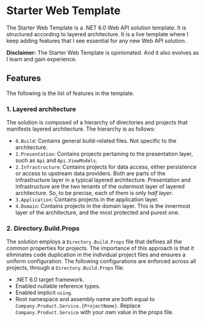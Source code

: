 # Starter Web Template
The Starter Web Template is a .NET 6.0 Web API solution template. It is structured according to layered architecture. It is a live template where I keep adding features that I see essential for any new Web API solution.

**Disclaimer:** The Starter Web Template is opinionated. And it also evolves as I learn and gain experience. 

## Features
The following is the list of features in the template.

### 1. Layered architecture
The solution is composed of a hierarchy of directories and projects that manifests layered architecture. The hierarchy is as follows:
* `0.Build`: Contains general build-related files. Not specific to the architecture.
* `1.Presentation`: Contains projects pertaining to the presentation layer, such as `Api` and `Api.ViewModels`.
* `2.Infrastructure`: Contains projects for data access, either persistence or access to upstream data providers. Both are parts of the infrastructure layer in a typical layered architecture.
Presentation and infrastructure are the two tenants of the outermost layer of layered architecture. So, to be precise, each of them is only _half layer_.
* `3.Application`: Contains projects in the application layer.
* `4.Domain`: Contains projects in the domain layer. This is the innermost layer of the architecture, and the most protected and purest one. 

### 2. Directory.Build.Props
The solution employs a `Directory.Build.Props` file that defines all the common properties for projects. The importance of this approach is that it eliminates code duplication in the individual project files and ensures a uniform configuration. The following configurations are enforced across all projects, through a `Directory.Build.Props` file.
* .NET 6.0 target framework.
* Enabled nullable reference types.
* Enabled implicit `using`.
* Root namespace and assembly name are both equal to `Company.Product.Service.{ProjectName}`. Replace `Company.Product.Service` with your own value in the props file.